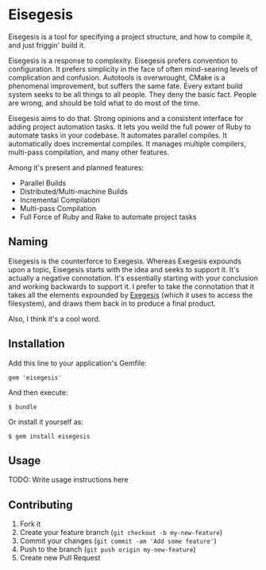 # Eisegesis

Eisegesis is a tool for specifying a project structure, and how to compile it,
and just friggin' build it.

Eisegesis is a response to complexity. Eisegesis prefers convention to
configuration. It prefers simplicity in the face of often mind-searing levels of
complication and confusion. Autotools is overwrought, CMake is a phenomenal
improvement, but suffers the same fate. Every extant build system seeks to be
all things to all people. They deny the basic fact. People are wrong, and should
be told what to do most of the time.

Eisegesis aims to do that. Strong opinions and a consistent interface for adding
project automation tasks. It lets you weild the full power of Ruby to automate
tasks in your codebase. It automates parallel compiles. It automatically does
incremental compiles. It manages multiple compilers, multi-pass compilation, and
many other features.

Among it's present and planned features:

* Parallel Builds
* Distributed/Multi-machine Builds
* Incremental Compilation
* Multi-pass Compilation
* Full Force of Ruby and Rake to automate project tasks

## Naming

Eisegesis is the counterforce to Exegesis. Whereas Exegesis expounds upon a
topic, Eisegesis starts with the idea and seeks to support it. It's actually a
negative connotation. It's essentially starting with your conclusion and working
backwards to support it. I prefer to take the connotation that it takes all the
elements expounded by [Exegesis](http://www.github.com/jfredett/exegesis) (which
it uses to access the filesystem), and draws them back in to produce a final
product.

Also, I think it's a cool word.

## Installation

Add this line to your application's Gemfile:

    gem 'eisegesis'

And then execute:

    $ bundle

Or install it yourself as:

    $ gem install eisegesis

## Usage

TODO: Write usage instructions here

## Contributing

1. Fork it
2. Create your feature branch (`git checkout -b my-new-feature`)
3. Commit your changes (`git commit -am 'Add some feature'`)
4. Push to the branch (`git push origin my-new-feature`)
5. Create new Pull Request
